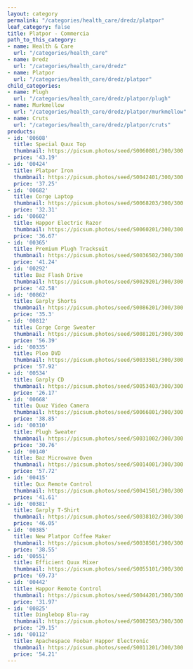 ```yaml
---
layout: category
permalink: "/categories/health_care/dredz/platpor"
leaf_category: false
title: Platpor - Commercia
path_to_this_category:
- name: Health & Care
  url: "/categories/health_care"
- name: Dredz
  url: "/categories/health_care/dredz"
- name: Platpor
  url: "/categories/health_care/dredz/platpor"
child_categories:
- name: Plugh
  url: "/categories/health_care/dredz/platpor/plugh"
- name: Murkmellow
  url: "/categories/health_care/dredz/platpor/murkmellow"
- name: Cruts
  url: "/categories/health_care/dredz/platpor/cruts"
products:
- id: '00608'
  title: Special Quux Top
  thumbnail: https://picsum.photos/seed/S0060801/300/300
  price: '43.19'
- id: '00424'
  title: Platpor Iron
  thumbnail: https://picsum.photos/seed/S0042401/300/300
  price: '37.25'
- id: '00682'
  title: Corge Laptop
  thumbnail: https://picsum.photos/seed/S0068203/300/300
  price: '32.31'
- id: '00602'
  title: Happor Electric Razor
  thumbnail: https://picsum.photos/seed/S0060201/300/300
  price: '36.67'
- id: '00365'
  title: Premium Plugh Tracksuit
  thumbnail: https://picsum.photos/seed/S0036502/300/300
  price: '41.24'
- id: '00292'
  title: Baz Flash Drive
  thumbnail: https://picsum.photos/seed/S0029201/300/300
  price: '42.58'
- id: '00862'
  title: Garply Shorts
  thumbnail: https://picsum.photos/seed/S0086201/300/300
  price: '35.3'
- id: '00812'
  title: Corge Corge Sweater
  thumbnail: https://picsum.photos/seed/S0081201/300/300
  price: '56.39'
- id: '00335'
  title: Ploo DVD
  thumbnail: https://picsum.photos/seed/S0033501/300/300
  price: '57.92'
- id: '00534'
  title: Garply CD
  thumbnail: https://picsum.photos/seed/S0053403/300/300
  price: '26.17'
- id: '00668'
  title: Quuz Video Camera
  thumbnail: https://picsum.photos/seed/S0066801/300/300
  price: '38.85'
- id: '00310'
  title: Plugh Sweater
  thumbnail: https://picsum.photos/seed/S0031002/300/300
  price: '30.76'
- id: '00140'
  title: Baz Microwave Oven
  thumbnail: https://picsum.photos/seed/S0014001/300/300
  price: '57.72'
- id: '00415'
  title: Qux Remote Control
  thumbnail: https://picsum.photos/seed/S0041501/300/300
  price: '41.61'
- id: '00381'
  title: Garply T-Shirt
  thumbnail: https://picsum.photos/seed/S0038102/300/300
  price: '46.05'
- id: '00385'
  title: New Platpor Coffee Maker
  thumbnail: https://picsum.photos/seed/S0038501/300/300
  price: '38.55'
- id: '00551'
  title: Efficient Quux Mixer
  thumbnail: https://picsum.photos/seed/S0055101/300/300
  price: '69.73'
- id: '00442'
  title: Happor Remote Control
  thumbnail: https://picsum.photos/seed/S0044201/300/300
  price: '31.97'
- id: '00825'
  title: Dinglebop Blu-ray
  thumbnail: https://picsum.photos/seed/S0082503/300/300
  price: '29.15'
- id: '00112'
  title: Apachespace Foobar Happor Electronic
  thumbnail: https://picsum.photos/seed/S0011201/300/300
  price: '54.21'
---
```

